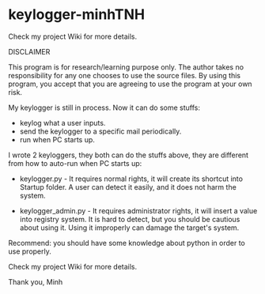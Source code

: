 # keylogger-minhTNH
Check my project Wiki for more details.

DISCLAIMER

This program is for research/learning purpose only. The author takes no responsibility for any one chooses to use the source files. By using this program, you accept that you are agreeing to use the program at your own risk.

My keylogger is still in process. Now it can do some stuffs:

- keylog what a user inputs.
- send the keylogger to a specific mail periodically.
- run when PC starts up.

I wrote 2 keyloggers, they both can do the stuffs above, they are different from how to auto-run when PC starts up:

- keylogger.py - It requires normal rights, it will create its shortcut into Startup folder. A user can detect it easily, and it does not harm the system.

- keylogger_admin.py - It requires administrator rights, it will insert a value into registry system. It is hard to detect, but you should be cautious about using it. Using it improperly can damage the target's system.

Recommend: you should have some knowledge about python in order to use properly.

Check my project Wiki for more details.

Thank you,
Minh
